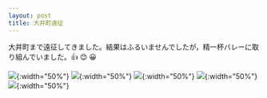 ```yaml
---
layout: post
title: 大井町遠征 
---
```


大井町まで遠征してきました。結果はふるいませんでしたが，精一杯バレーに取り組んでいました。:+1:
:blush:
:grinning:

![]({{site.baseurl}}/images/ohimachi1.jpg){:width="50%"}
![]({{site.baseurl}}/images/ohimachi2.jpg){:width="50%"}
![]({{site.baseurl}}/images/ohimachi3.jpg){:width="50%"}
![]({{site.baseurl}}/images/ohimachi4.jpg){:width="50%"}
![]({{site.baseurl}}/images/ohimachi5.jpg){:width="50%"}


